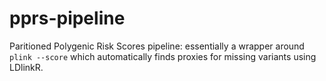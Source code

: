 # pprs-pipeline
Paritioned Polygenic Risk Scores pipeline: essentially a wrapper around `plink --score` which automatically finds proxies for missing variants using LDlinkR.
